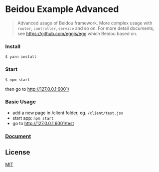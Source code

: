 Beidou Example Advanced
=================

> Advanced usage of Beidou framework. More complex usage with `router`, `controller`, `service` and so on.
> For more detail documents, see <https://github.com/eggjs/egg> which Beidou based on. 

### Install

```
$ yarn install
```

### Start  

``` 
$ npm start
```  

then go to http://127.0.0.1:6001/

### Basic Usage

* add a new page in /client folder, eg. `/client/test.jsx`
* start app: `npm start`
* go to http://127.0.0.1:6001/test

### [Document](https://github.com/alibaba/beidou)

## License

[MIT](LICENSE)
